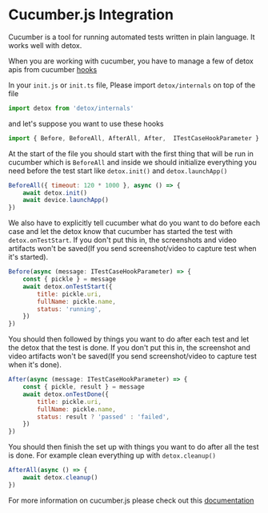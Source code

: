 # Cucumber.js Integration

Cucumber is a tool for running automated tests written in plain language. It works well with detox.

When you are working with cucumber, you have to manage a few of detox apis from cucumber [hooks](https://github.com/cucumber/cucumber-js/blob/main/docs/support_files/hooks.md)

In your `init.js` or `init.ts` file, Please import `detox/internals` on top of the file

```js
import detox from 'detox/internals'
```

and let's suppose you want to use these hooks

```js
import { Before, BeforeAll, AfterAll, After,  ITestCaseHookParameter } from '@cucumber/cucumber'
```

At the start of the file you should start with the first thing that will be run in cucumber which is `BeforeAll` and inside we should initialize everything you need before the test start like `detox.init()` and `detox.launchApp()`

```js
BeforeAll({ timeout: 120 * 1000 }, async () => {
    await detox.init()
    await device.launchApp()
})
```
We also have to explicitly tell cucumber what do you want to do before each case and let the detox know that cucumber has started the test with `detox.onTestStart`. If you don't put this in, the screenshots and video artifacts won't be saved(If you send screenshot/video to capture test when it's started).

```js
Before(async (message: ITestCaseHookParameter) => {
    const { pickle } = message
    await detox.onTestStart({
        title: pickle.uri,
        fullName: pickle.name,
        status: 'running',
    })
})
```

You should then followed by things you want to do after each test and let the detox that the test is done. If you don't put this in, the screenshot and video artifacts won't be saved(If you send screenshot/video to capture test when it's done).

```js
After(async (message: ITestCaseHookParameter) => {
    const { pickle, result } = message
    await detox.onTestDone({
        title: pickle.uri,
        fullName: pickle.name,
        status: result ? 'passed' : 'failed',
    })
})
```

You should then finish the set up with things you want to do after all the test is done. For example clean everything up with `detox.cleanup()`

```js
AfterAll(async () => {
    await detox.cleanup()
})
```

For more information on cucumber.js please check out this [documentation](https://github.com/cucumber/cucumber-js#documentation)
